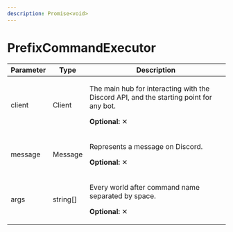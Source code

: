```yaml
---
description: Promise<void>
---
```


# PrefixCommandExecutor

| Parameter | Type      | Description                                                                                                                      |
| --------- | --------- | -------------------------------------------------------------------------------------------------------------------------------- |
| client    | Client    | <p>The main hub for interacting with the Discord API, and the starting point for any bot.</p><p><strong>Optional: </strong>✕</p> |
| message   | Message   | <p>Represents a message on Discord.</p><p><strong>Optional: </strong>✕</p>                                                       |
| args      | string\[] | <p>Every world after command name separated by space.</p><p><strong>Optional: </strong>✕</p>                                     |
